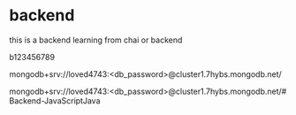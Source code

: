 # backend 

this is a backend learning from chai or backend


b123456789

mongodb+srv://loved4743:<db_password>@cluster1.7hybs.mongodb.net/


mongodb+srv://loved4743:<db_password>@cluster1.7hybs.mongodb.net/# Backend-JavaScriptJava
